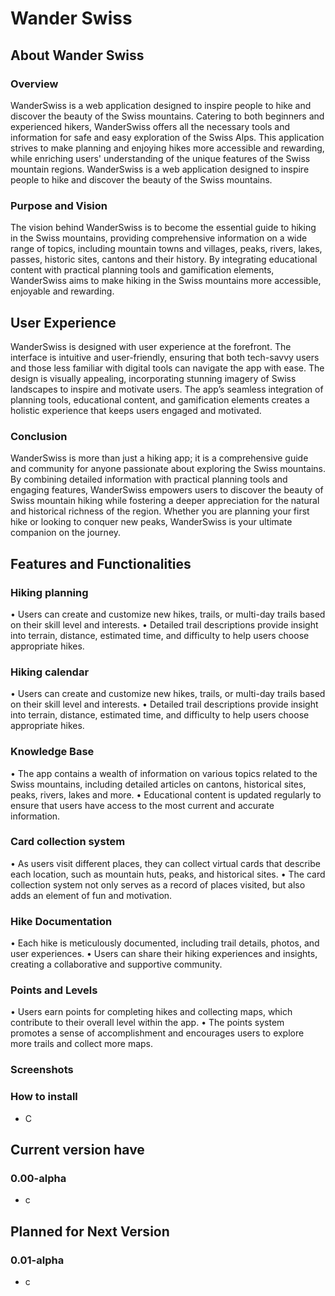 # Wander Swiss

## About Wander Swiss

### Overview
WanderSwiss is a web application designed to inspire people to hike and discover the beauty of the Swiss mountains. Catering to both beginners and experienced hikers, WanderSwiss offers all the necessary tools and information for safe and easy exploration of the Swiss Alps. This application strives to make planning and enjoying hikes more accessible and rewarding, while enriching users' understanding of the unique features of the Swiss mountain regions. WanderSwiss is a web application designed to inspire people to hike and discover the beauty of the Swiss mountains.

### Purpose and Vision
The vision behind WanderSwiss is to become the essential guide to hiking in the Swiss mountains, providing comprehensive information on a wide range of topics, including mountain towns and villages, peaks, rivers, lakes, passes, historic sites, cantons and their history. By integrating educational content with practical planning tools and gamification elements, WanderSwiss aims to make hiking in the Swiss mountains more accessible, enjoyable and rewarding.

## User Experience
WanderSwiss is designed with user experience at the forefront. The interface is intuitive and user-friendly, ensuring that both tech-savvy users and those less familiar with digital tools can navigate the app with ease. The design is visually appealing, incorporating stunning imagery of Swiss landscapes to inspire and motivate users. The app’s seamless integration of planning tools, educational content, and gamification elements creates a holistic experience that keeps users engaged and motivated.

### Conclusion
WanderSwiss is more than just a hiking app; it is a comprehensive guide and community for anyone passionate about exploring the Swiss mountains. By combining detailed information with practical planning tools and engaging features, WanderSwiss empowers users to discover the beauty of Swiss mountain hiking while fostering a deeper appreciation for the natural and historical richness of the region. Whether you are planning your first hike or looking to conquer new peaks, WanderSwiss is your ultimate companion on the journey.

## Features and Functionalities

### Hiking planning
•	Users can create and customize new hikes, trails, or multi-day trails based on their skill level and interests.
•	Detailed trail descriptions provide insight into terrain, distance, estimated time, and difficulty to help users choose appropriate hikes.

### Hiking calendar
•	Users can create and customize new hikes, trails, or multi-day trails based on their skill level and interests.
•	Detailed trail descriptions provide insight into terrain, distance, estimated time, and difficulty to help users choose appropriate hikes.

### Knowledge Base
•	The app contains a wealth of information on various topics related to the Swiss mountains, including detailed articles on cantons, historical sites, peaks, rivers, lakes and more.
•	Educational content is updated regularly to ensure that users have access to the most current and accurate information.

### Card collection system
•	As users visit different places, they can collect virtual cards that describe each location, such as mountain huts, peaks, and historical sites.
•	The card collection system not only serves as a record of places visited, but also adds an element of fun and motivation.

### Hike Documentation
•	Each hike is meticulously documented, including trail details, photos, and user experiences.
•	Users can share their hiking experiences and insights, creating a collaborative and supportive community.

### Points and Levels
•	Users earn points for completing hikes and collecting maps, which contribute to their overall level within the app.
•	The points system promotes a sense of accomplishment and encourages users to explore more trails and collect more maps.








### Screenshots

### How to install
- C

## Current version have

### 0.00-alpha
- c

## Planned for Next Version

### 0.01-alpha
- c

